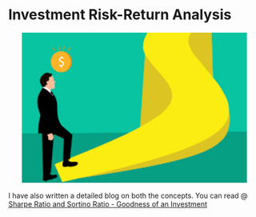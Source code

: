 # Investment Risk-Return Analysis

<p align="center">
  <img src="https://github.com/prakhar21/Investment-Risk-Return/blob/master/investment.png" width="450" height="300" title="hover text">
</p>


I have also written a detailed blog on both the concepts. You can read @ [Sharpe Ratio and Sortino Ratio - Goodness of an Investment](https://prakhartechviz.blogspot.com/b/post-preview?token=APq4FmC8vYrLa5aUThdSCTXm-KqVBeDx1gmGfzLetoEQhyi1KtNO-10S4lI-hMINcPrAwNA2oac-BVi_yjTsdHFx3a4YmL7H-Si2rB_yDWe01QZ-dhjuawUieay53SQQ6bKrigeNf8o7&postId=5704735210166361742&type=POST)

